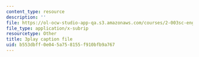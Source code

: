 ```yaml
---
content_type: resource
description: ''
file: https://ol-ocw-studio-app-qa.s3.amazonaws.com/courses/2-003sc-engineering-dynamics-fall-2011/b553dbff0e045a758155f910bfb9a767_fZKrUgm9R1o.vtt
file_type: application/x-subrip
resourcetype: Other
title: 3play caption file
uid: b553dbff-0e04-5a75-8155-f910bfb9a767
---
```

